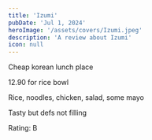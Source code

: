 ```yaml
---
title: 'Izumi'
pubDate: 'Jul 1, 2024'
heroImage: '/assets/covers/Izumi.jpeg'
description: 'A review about Izumi'
icon: null
---
```


Cheap korean lunch place

12.90 for rice bowl

Rice, noodles, chicken, salad, some mayo

Tasty but defs not filling

Rating: B

